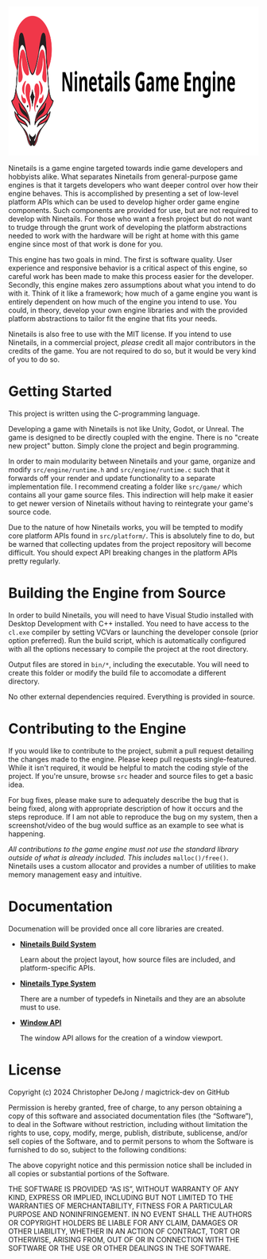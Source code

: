 <p align="center"><a href="https://www.vecteezy.com"><img src="./doc/display.svg" style="display: inline-text;" height="300px" /></a></p>

Ninetails is a game engine targeted towards indie game developers and hobbyists alike.
What separates Ninetails from general-purpose game engines is that it targets developers who
want deeper control over how their engine behaves. This is accomplished by presenting a
set of low-level platform APIs which can be used to develop higher order game engine components.
Such components are provided for use, but are not required to develop with Ninetails. For those who
want a fresh project but do not want to trudge through the grunt work of developing
the platform abstractions needed to work with the hardware will be right at home with
this game engine since most of that work is done for you.

This engine has two goals in mind. The first is software quality. User experience and
responsive behavior is a critical aspect of this engine, so careful work has been made
to make this process easier for the developer. Secondly, this engine makes zero assumptions
about what you intend to do with it. Think of it like a framework; how much of a game engine
you want is entirely dependent on how much of the engine you intend to use. You could,
in theory, develop your own engine libraries and with the provided platform abstractions to
tailor fit the engine that fits your needs.

Ninetails is also free to use with the MIT license. If you intend to use Ninetails,
in a commercial project, *please* credit all major contributors in the credits of the
game. You are not required to do so, but it would be very kind of you to do so.

# Getting Started

This project is written using the C-programming language.

Developing a game with Ninetails is not like Unity, Godot, or Unreal. The game
is designed to be directly coupled with the engine. There is no "create new project" button. Simply
clone the project and begin programming.

In order to main modularity between Ninetails and your game, organize and modify
`src/engine/runtime.h` and `src/engine/runtime.c` such that it forwards off your
render and update functionality to a separate implementation file. I recommend creating
a folder like `src/game/` which contains all your game source files. This indirection
will help make it easier to get newer version of Ninetails without having to reintegrate
your game's source code.

Due to the nature of how Ninetails works, you will be tempted to modify core platform
APIs found in `src/platform/`. This is absolutely fine to do, but be warned that collecting
updates from the project repository will become difficult. You should expect API
breaking changes in the platform APIs pretty regularly.

# Building the Engine from Source

In order to build Ninetails, you will need to have Visual Studio installed with
Desktop Development with C++ installed. You need to have access to the `cl.exe`
compiler by setting VCVars or launching the developer console (prior option preferred).
Run the build script, which is automatically configured with all the options necessary
to compile the project at the root directory.

Output files are stored in `bin/*`, including the executable. You will need to create
this folder or modify the build file to accomodate a different directory.

No other external dependencies required. Everything is provided in source.

# Contributing to the Engine

If you would like to contribute to the project, submit a pull request detailing
the changes made to the engine. Please keep pull requests single-featured. While
it isn't required, it would be helpful to match the coding style of the project.
If you're unsure, browse `src` header and source files to get a basic idea.

For bug fixes, please make sure to adequately describe the bug that is being fixed, along
with appropriate description of how it occurs and the steps reproduce. If I am not
able to reproduce the bug on my system, then a screenshot/video of the bug would
suffice as an example to see what is happening.

*All contributions to the game engine must not use the standard library outside
of what is already included. This includes* `malloc()/free()`. Ninetails uses
a custom allocator and provides a number of utilities to make memory management
easy and intuitive.

# Documentation

Documenation will be provided once all core libraries are created.

- **[Ninetails Build System](./doc/BUILD_SYSTEM.md)**

    Learn about the project layout, how source files are included, and platform-specific APIs.

- **[Ninetails Type System](./doc/TYPE_SYSTEM.md)**

    There are a number of typedefs in Ninetails and they are an absolute must to use.

- **[Window API](./doc/WINDOW_API.md)**

    The window API allows for the creation of a window viewport.

# License

Copyright (c) 2024 Christopher DeJong / magictrick-dev on GitHub

Permission is hereby granted, free of charge, to any person obtaining a copy of
this software and associated documentation files (the “Software”), to deal in
the Software without restriction, including without limitation the rights to
use, copy, modify, merge, publish, distribute, sublicense, and/or sell copies
of the Software, and to permit persons to whom the Software is furnished to do
so, subject to the following conditions:

The above copyright notice and this permission notice shall be included in all
copies or substantial portions of the Software.

THE SOFTWARE IS PROVIDED “AS IS”, WITHOUT WARRANTY OF ANY KIND, EXPRESS OR
IMPLIED, INCLUDING BUT NOT LIMITED TO THE WARRANTIES OF MERCHANTABILITY,
FITNESS FOR A PARTICULAR PURPOSE AND NONINFRINGEMENT. IN NO EVENT SHALL THE
AUTHORS OR COPYRIGHT HOLDERS BE LIABLE FOR ANY CLAIM, DAMAGES OR OTHER
LIABILITY, WHETHER IN AN ACTION OF CONTRACT, TORT OR OTHERWISE, ARISING FROM,
OUT OF OR IN CONNECTION WITH THE SOFTWARE OR THE USE OR OTHER DEALINGS IN THE
SOFTWARE.
